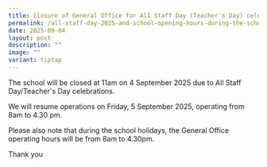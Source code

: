 ```yaml
---
title: Closure of General Office for All Staff Day (Teacher's Day) celebrations
permalink: /all-staff-day-2025-and-school-opening-hours-during-the-school-holiday/
date: 2025-09-04
layout: post
description: ""
image: ""
variant: tiptap
---
```

<p>The school will be closed at 11am on 4 September 2025 due to All Staff
Day/Teacher's Day celebrations.</p>
<p>We will resume operations on Friday, 5 September 2025, operating from
8am to 4.30 pm.</p>
<p>Please also note that during the school holidays, the General Office operating
hours will be from 8am to 4.30pm.</p>
<p>Thank you</p>